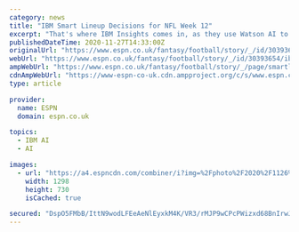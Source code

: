 ```yaml
---
category: news
title: "IBM Smart Lineup Decisions for NFL Week 12"
excerpt: "That's where IBM Insights comes in, as they use Watson AI to break down all of the content you're consuming and then some. And by \"some,\" I mean every inch of the interwebs. Below are the ..."
publishedDateTime: 2020-11-27T14:33:00Z
originalUrl: "https://www.espn.co.uk/fantasy/football/story/_/id/30393654/ibm-smart-lineup-decisions-nfl-week-12"
webUrl: "https://www.espn.co.uk/fantasy/football/story/_/id/30393654/ibm-smart-lineup-decisions-nfl-week-12"
ampWebUrl: "https://www.espn.co.uk/fantasy/football/story/_/page/smartlineup201127/ibm-smart-lineup-decisions-nfl-week-12?platform=amp"
cdnAmpWebUrl: "https://www-espn-co-uk.cdn.ampproject.org/c/s/www.espn.co.uk/fantasy/football/story/_/page/smartlineup201127/ibm-smart-lineup-decisions-nfl-week-12?platform=amp"
type: article

provider:
  name: ESPN
  domain: espn.co.uk

topics:
  - IBM AI
  - AI

images:
  - url: "https://a4.espncdn.com/combiner/i?img=%2Fphoto%2F2020%2F1126%2Fr781106_1296x729_16%2D9.jpg"
    width: 1298
    height: 730
    isCached: true

secured: "DspO5FMbB/IttN9wodLFEeAeNlEyxkM4K/VR3/rMJP9wCPcPWizxd68BnIrwJSx+QYCQ+s+A/twQ/BOYWSmLTo5bzDXpQGivQLdglEbzHor1D0R8e8wtK3Y1RN5RFGgxhtOYQIq+8AF2VclEXURpW2LGMGm+lYHesXki5ExRRu3ipdDehccGooEU7znMhofCY/+uozsReZZ1r5OKiGU3RQxINep34YBXdE3LVNDAX1qP1nJR0byccq6BrhDLqr9G3erMliMeEFTir+rf8NCP6AZp7rBosLLQ261XqQmBXtyszpdnUZHeycet45XfkdCOm+xlIMmFO83nFcz3fmLpKI5DFhM9JhlOKgoO9UX+pQs=;BGG6+4HqL2Sjkc4zEuogNQ=="
---
```


